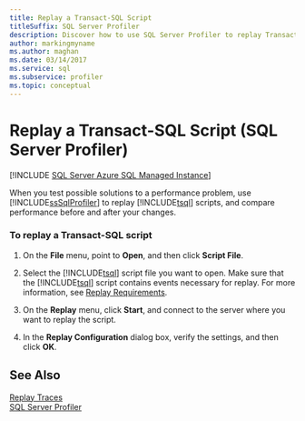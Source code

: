 ```yaml
---
title: Replay a Transact-SQL Script
titleSuffix: SQL Server Profiler
description: Discover how to use SQL Server Profiler to replay Transact-SQL scripts so that you can compare different possible solutions to a performance problem.
author: markingmyname
ms.author: maghan
ms.date: 03/14/2017
ms.service: sql
ms.subservice: profiler
ms.topic: conceptual
---
```


# Replay a Transact-SQL Script (SQL Server Profiler)

 [!INCLUDE [SQL Server Azure SQL Managed Instance](../../includes/applies-to-version/sql-asdbmi.md)]

When you test possible solutions to a performance problem, use [!INCLUDE[ssSqlProfiler](../../includes/sssqlprofiler-md.md)] to replay [!INCLUDE[tsql](../../includes/tsql-md.md)] scripts, and compare performance before and after your changes.  
  
### To replay a Transact-SQL script  
  
1.  On the **File** menu, point to **Open**, and then click **Script File**.  
  
2.  Select the [!INCLUDE[tsql](../../includes/tsql-md.md)] script file you want to open. Make sure that the [!INCLUDE[tsql](../../includes/tsql-md.md)] script contains events necessary for replay. For more information, see [Replay Requirements](../../tools/sql-server-profiler/replay-requirements.md).  
  
3.  On the **Replay** menu, click **Start**, and connect to the server where you want to replay the script.  
  
4.  In the **Replay Configuration** dialog box, verify the settings, and then click **OK**.  
  
## See Also  
 [Replay Traces](../../tools/sql-server-profiler/replay-traces.md)   
 [SQL Server Profiler](../../tools/sql-server-profiler/sql-server-profiler.md)  
  
  
